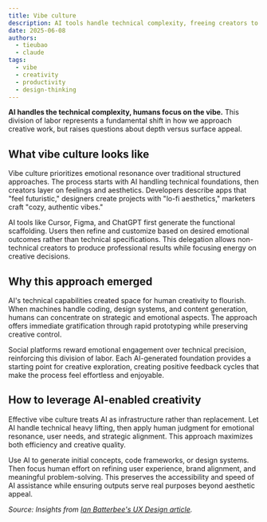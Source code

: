 ```yaml
---
title: Vibe culture
description: AI tools handle technical complexity, freeing creators to focus on emotional resonance and creative flow. We explore how this delegation shapes modern creative processes.
date: 2025-06-08
authors: 
  - tieubao
  - claude
tags:
  - vibe
  - creativity
  - productivity
  - design-thinking
---
```


**AI handles the technical complexity, humans focus on the vibe.** This division of labor represents a fundamental shift in how we approach creative work, but raises questions about depth versus surface appeal.

## What vibe culture looks like

Vibe culture prioritizes emotional resonance over traditional structured approaches. The process starts with AI handling technical foundations, then creators layer on feelings and aesthetics. Developers describe apps that "feel futuristic," designers create projects with "lo-fi aesthetics," marketers craft "cozy, authentic vibes."

AI tools like Cursor, Figma, and ChatGPT first generate the functional scaffolding. Users then refine and customize based on desired emotional outcomes rather than technical specifications. This delegation allows non-technical creators to produce professional results while focusing energy on creative decisions.

## Why this approach emerged

AI's technical capabilities created space for human creativity to flourish. When machines handle coding, design systems, and content generation, humans can concentrate on strategic and emotional aspects. The approach offers immediate gratification through rapid prototyping while preserving creative control.

Social platforms reward emotional engagement over technical precision, reinforcing this division of labor. Each AI-generated foundation provides a starting point for creative exploration, creating positive feedback cycles that make the process feel effortless and enjoyable.

## How to leverage AI-enabled creativity

Effective vibe culture treats AI as infrastructure rather than replacement. Let AI handle technical heavy lifting, then apply human judgment for emotional resonance, user needs, and strategic alignment. This approach maximizes both efficiency and creative quality.

Use AI to generate initial concepts, code frameworks, or design systems. Then focus human effort on refining user experience, brand alignment, and meaningful problem-solving. This preserves the accessibility and speed of AI assistance while ensuring outputs serve real purposes beyond aesthetic appeal.

*Source: Insights from [Ian Batterbee's UX Design article](https://uxdesign.cc/everythings-a-vibe-is-it-progress-or-just-an-illusion-fcd32b2844bb).*
